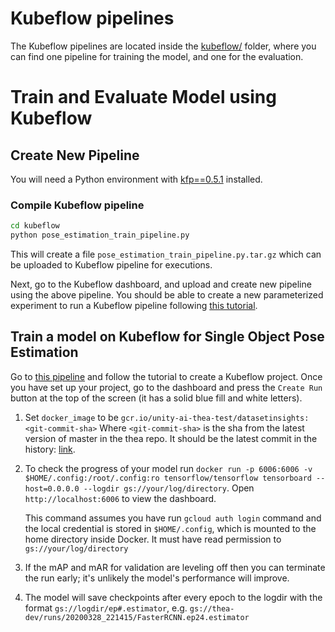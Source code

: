# Kubeflow pipelines 
The Kubeflow pipelines are located inside the [kubeflow/](kubeflow/) folder, where you can find one pipeline for training the model, and one for the evaluation. 

Train and Evaluate Model using Kubeflow
=======================================

## Create New Pipeline
You will need a Python environment with [kfp==0.5.1](https://pypi.org/project/kfp/) installed. 

### Compile Kubeflow pipeline

```bash
cd kubeflow
python pose_estimation_train_pipeline.py
```

This will create a file `pose_estimation_train_pipeline.py.tar.gz` which can be uploaded to Kubeflow pipeline for executions. 

Next, go to the Kubeflow dashboard, and upload and create new pipeline using the above pipeline. You should be able to create a new parameterized experiment to run a Kubeflow pipeline following [this tutorial](https://www.kubeflow.org/docs/pipelines/pipelines-quickstart).

## Train a model on Kubeflow for Single Object Pose Estimation
Go to [this pipeline](https://www.kubeflow.org/docs/gke/deploy/) and follow the tutorial to create a Kubeflow project. Once you have set up your project, go to the dashboard and press the `Create Run` button at the top of the screen (it has a solid blue fill and white letters).

1. Set `docker_image` to be `gcr.io/unity-ai-thea-test/datasetinsights:<git-commit-sha>` Where `<git-commit-sha>` is the sha from the latest version of master in the thea repo. It should be the latest commit in the history: [link](https://gitlab.internal.unity3d.com/machine-learning/thea/commits/master).

2. To check the progress of your model run `docker run -p 6006:6006 -v $HOME/.config:/root/.config:ro tensorflow/tensorflow tensorboard --host=0.0.0.0 --logdir gs://your/log/directory`. Open `http://localhost:6006` to view the dashboard. 
    
    This command assumes you have run `gcloud auth login` command and the local credential is stored in `$HOME/.config`, which is mounted to the home directory inside Docker. It must have read permission to `gs://your/log/directory`

3. If the mAP and mAR for validation are leveling off then you can terminate the run early; it's unlikely the model's performance will improve.
   
4.  The model will save checkpoints after every epoch to the logdir with the format `gs://logdir/ep#.estimator`, e.g.
`gs://thea-dev/runs/20200328_221415/FasterRCNN.ep24.estimator`
